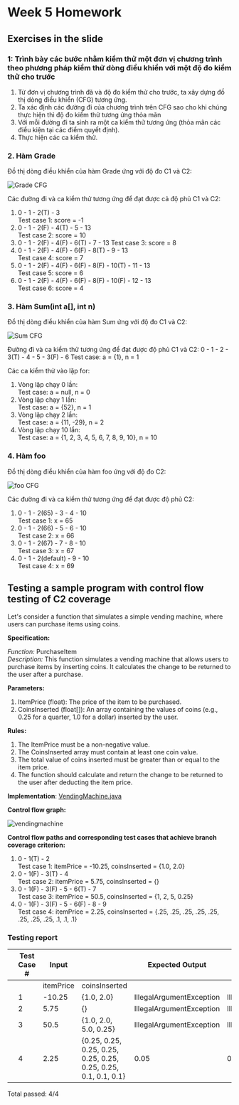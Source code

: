 # Week 5 Homework

## Exercises in the slide

### 1: Trình bày các bước nhằm kiểm thử một đơn vị chương trình theo phương pháp kiểm thử dòng điều khiển với một độ đo kiểm thử cho trước

1. Từ đơn vị chương trình đã và độ đo kiểm thử cho trước, ta xây dựng đồ thị dòng điều khiển (CFG) tương ứng.
2. Ta xác định các đường đi của chương trình trên CFG sao cho khi chúng thực hiện thì độ đo kiểm thử tương ứng thỏa mãn
3. Với mỗi đường đi ta sinh ra một ca kiểm thử tương ứng (thỏa mãn các điều kiện tại các điểm quyết định).
4. Thực hiện các ca kiểm thử.

### 2. Hàm Grade

Đồ thị dòng điều khiển của hàm Grade ứng với độ đo C1 và C2:

![Grade CFG](./grade.svg)

Các đường đi và ca kiểm thử tương ứng để đạt được cả độ phủ C1 và C2:

1. 0 - 1 - 2(T) - 3  
   Test case 1: score = -1
2. 0 - 1 - 2(F) - 4(T) - 5 - 13  
   Test case 2: score = 10
3. 0 - 1 - 2(F) - 4(F) - 6(T) - 7 - 13
   Test case 3: score = 8
4. 0 - 1 - 2(F) - 4(F) - 6(F) - 8(T) - 9 - 13  
   Test case 4: score = 7
5. 0 - 1 - 2(F) - 4(F) - 6(F) - 8(F) - 10(T) - 11 - 13  
   Test case 5: score = 6
6. 0 - 1 - 2(F) - 4(F) - 6(F) - 8(F) - 10(F) - 12 - 13  
   Test case 6: score = 4

### 3. Hàm Sum(int a[], int n)

Đồ thị dòng điều khiển của hàm Sum ứng với độ đo C1 và C2:

![Sum CFG](./sum.svg)

Đường đi và ca kiểm thử tương ứng để đạt được độ phủ C1 và C2:
0 - 1 - 2 - 3(T) - 4 - 5 - 3(F) - 6
Test case: a = {1}, n = 1

Các ca kiểm thử vào lặp for:

1. Vòng lặp chạy 0 lần:  
   Test case: a = null, n = 0
2. Vòng lặp chạy 1 lần:  
   Test case: a = {52}, n = 1
3. Vòng lặp chạy 2 lần:  
   Test case: a = {11, -29}, n = 2
4. Vòng lặp chạy 10 lần:  
   Test case: a = {1, 2, 3, 4, 5, 6, 7, 8, 9, 10}, n = 10

### 4. Hàm foo

Đồ thị dòng điều khiển của hàm foo ứng với độ đo C2:

![foo CFG](./foo.svg)

Các đường đi và ca kiểm thử tương ứng để đạt được độ phủ C2:

1. 0 - 1 - 2(65) - 3 - 4 - 10  
   Test case 1: x = 65
2. 0 - 1 - 2(66) - 5 - 6 - 10  
   Test case 2: x = 66
3. 0 - 1 - 2(67) - 7 - 8 - 10  
   Test case 3: x = 67
4. 0 - 1 - 2(default) - 9 - 10  
   Test case 4: x = 69

## Testing a sample program with control flow testing of C2 coverage

Let's consider a function that simulates a simple vending machine, where users can purchase items using coins.

**Specification:**

_Function:_ PurchaseItem  
_Description:_ This function simulates a vending machine that allows users to purchase items by inserting coins. It calculates the change to be returned to the user after a purchase.

**Parameters:**

1. ItemPrice (float): The price of the item to be purchased.
2. CoinsInserted (float[]): An array containing the values of coins (e.g., 0.25 for a quarter, 1.0 for a dollar) inserted by the user.

**Rules:**

1. The ItemPrice must be a non-negative value.
2. The CoinsInserted array must contain at least one coin value.
3. The total value of coins inserted must be greater than or equal to the item price.
4. The function should calculate and return the change to be returned to the user after deducting the item price.

**Implementation**: [VendingMachine.java](VendingMachine.java)

**Control flow graph:**

![vendingmachine](vendingmachine.svg)

**Control flow paths and corresponding test cases that achieve branch coverage criterion:**

1. 0 - 1(T) - 2  
   Test case 1: itemPrice = -10.25, coinsInserted = {1.0, 2.0}
2. 0 - 1(F) - 3(T) - 4  
   Test case 2: itemPrice = 5.75, coinsInserted = {}
3. 0 - 1(F) - 3(F) - 5 - 6(T) - 7  
   Test case 3: itemPrice = 50.5, coinsInserted = {1, 2, 5, 0.25}
4. 0 - 1(F) - 3(F) - 5 - 6(F) - 8 - 9  
   Test case 4: itemPrice = 2.25, coinsInserted = {.25, .25, .25, .25, .25, .25, .25, .25, .1, .1, .1}

### Testing report

|     | Test Case # | Input     |                                                                 | Expected Output          | Actual Output            | Verdict |
| --- | ----------- | --------- | --------------------------------------------------------------- | ------------------------ | ------------------------ | ------- |
|     |             | itemPrice | coinsInserted                                                   |                          |                          |         |
|     | 1           | -10.25    | {1.0, 2.0}                                                      | IllegalArgumentException | IllegalArgumentException | Passed  |
|     | 2           | 5.75      | {}                                                              | IllegalArgumentException | IllegalArgumentException | Passed  |
|     | 3           | 50.5      | {1.0, 2.0, 5.0, 0.25}                                           | IllegalArgumentException | IllegalArgumentException | Passed  |
|     | 4           | 2.25      | {0.25, 0.25, 0.25, 0.25, 0.25, 0.25, 0.25, 0.25, 0.1, 0.1, 0.1} | 0.05                     | 0.05                     | Passed  |

Total passed: 4/4
